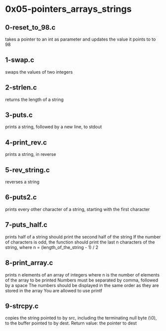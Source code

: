 # 0x05-pointers_arrays_strings

## 0-reset_to_98.c
takes a pointer to an int as parameter and updates the value it points to to 98

## 1-swap.c
swaps the values of two integers

## 2-strlen.c
returns the length of a string

## 3-puts.c
prints a string, followed by a new line, to stdout

## 4-print_rev.c
prints a string, in reverse

## 5-rev_string.c
reverses a string

## 6-puts2.c
prints every other character of a string, starting with the first character

## 7-puts_half.c
prints half of a string
should print the second half of the string
If the number of characters is odd, the function should print the last n characters of the string, where n = (length_of_the_string - 1) / 2

## 8-print_array.c
prints n elements of an array of integers
where n is the number of elements of the array to be printed
Numbers must be separated by comma, followed by a space
The numbers should be displayed in the same order as they are stored in the array
You are allowed to use printf

## 9-strcpy.c
copies the string pointed to by src, including the terminating null byte (\0), to the buffer pointed to by dest.
Return value: the pointer to dest